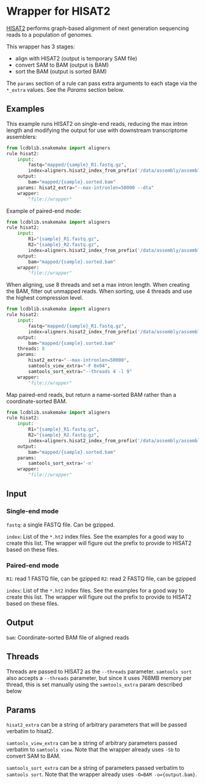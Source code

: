 # Wrapper for HISAT2

[HISAT2](https://ccb.jhu.edu/software/hisat2/index.shtml) performs graph-based
alignment of next generation sequencing reads to a population of genomes.

This wrapper has 3 stages:

- align with HISAT2 (output is temporary SAM file)
- convert SAM to BAM (output is BAM)
- sort the BAM (output is sorted BAM)

The `params` section of a rule can pass extra arguments to each stage via the
`*_extra` values. See the *Params* section below.

## Examples

This example runs HISAT2 on single-end reads, reducing the max intron length
and modifying the output for use with downstream transcriptome assemblers:

```python
from lcdblib.snakemake import aligners
rule hisat2:
    input:
        fastq="mapped/{sample}_R1.fastq.gz",
        index=aligners.hisat2_index_from_prefix('/data/assembly/assembly')
    output:
        bam="mapped/{sample}.sorted.bam"
    params: hisat2_extra="--max-intronlen=50000 --dta"
    wrapper:
        "file://wrapper"
```


Example of paired-end mode:

```python
from lcdblib.snakemake import aligners
rule hisat2:
    input:
        R1="{sample}_R1.fastq.gz",
        R2="{sample}_R2.fastq.gz",
        index=aligners.hisat2_index_from_prefix('/data/assembly/assembly')
    output:
        bam="mapped/{sample}.sorted.bam"
    wrapper:
        "file://wrapper"
```


When aligning, use 8 threads and set a max intron length.  When creating the
BAM, filter out unmapped reads. When sorting, use 4 threads and use the highest
compression level.

```python
from lcdblib.snakemake import aligners
rule hisat2:
    input:
        fastq="mapped/{sample}_R1.fastq.gz",
        index=aligners.hisat2_index_from_prefix('/data/assembly/assembly')
    output:
        bam="mapped/{sample}.sorted.bam"
    threads: 8
    params:
        hisat2_extra="--max-intronlen=50000",
        samtools_view_extra="-F 0x04",
        samtools_sort_extra="--threads 4 -l 9"
    wrapper:
        "file://wrapper"
```

Map paired-end reads, but return a name-sorted BAM rather than
a coordinate-sorted BAM.

```python
from lcdblib.snakemake import aligners
rule hisat2:
    input:
        R1="{sample}_R1.fastq.gz",
        R2="{sample}_R2.fastq.gz",
        index=aligners.hisat2_index_from_prefix('/data/assembly/assembly')
    output:
        bam="mapped/{sample}.sorted.bam"
    params:
        samtools_sort_extra='-n'
    wrapper:
        "file://wrapper"
```
## Input

### Single-end mode

`fastq`: a single FASTQ file.  Can be gzipped.

`index`: List of the `*.ht2` index files. See the examples for a good way to
create this list. The wrapper will figure out the prefix to provide to HISAT2
based on these files.


### Paired-end mode

`R1`: read 1 FASTQ file, can be gzipped
`R2`: read 2 FASTQ file, can be gzipped

`index`: List of the `*.ht2` index files. See the examples for a good way to
create this list. The wrapper will figure out the prefix to provide to HISAT2
based on these files.

## Output

`bam`: Coordinate-sorted BAM file of aligned reads

## Threads

Threads are passed to HISAT2 as the `--threads` parameter. `samtools sort` also
accepts a `--threads` parameter, but since it uses 768MB memory per thread,
this is set manually using the `samtools_extra` param described below

## Params

`hisat2_extra` can be a string of arbitrary parameters that will be passed verbatim to
hisat2.

`samtools_view_extra` can be a string of arbitrary parameters passed verbatim
to `samtools view`. Note that the wrapper already uses `-Sb` to convert SAM to
BAM.

`samtools_sort_extra` can be a string of parameters passed verbatim to
`samtools sort`. Note that the wrapper already uses `-O=BAM -o={output.bam}`.

